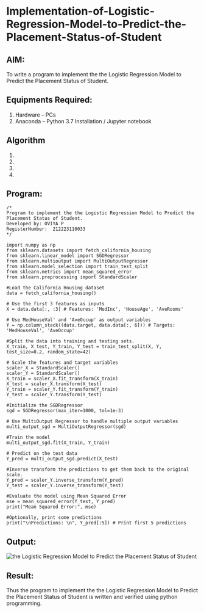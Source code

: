# Implementation-of-Logistic-Regression-Model-to-Predict-the-Placement-Status-of-Student

## AIM:
To write a program to implement the the Logistic Regression Model to Predict the Placement Status of Student.

## Equipments Required:
1. Hardware – PCs
2. Anaconda – Python 3.7 Installation / Jupyter notebook

## Algorithm
1. 
2. 
3. 
4. 

## Program:
```
/*
Program to implement the the Logistic Regression Model to Predict the Placement Status of Student.
Developed by: OVIYA P
RegisterNumber:  212223110033
*/
```
```
import numpy as np 
from sklearn.datasets import fetch_california_housing 
from sklearn.linear_model import SGDRegressor 
from sklearn.multioutput import MultiOutputRegressor 
from sklearn.model_selection import train_test_split 
from sklearn.metrics import mean_squared_error 
from sklearn.preprocessing import StandardScaler

#Load the California Housing dataset 
data = fetch_california_housing()

# Use the first 3 features as inputs 
X = data.data[:, :3] # Features: 'MedInc', 'HouseAge', 'AveRooms'

# Use MedHouseVal' and 'AveOccup' as output variables 
Y = np.column_stack((data.target, data.data[:, 6])) # Targets: 'MedHouseVal', 'AveOccup'

#Split the data into training and testing sets. 
X_train, X_test, Y_train, Y_test = train_test_split(X, Y, test_size=0.2, random_state=42)

# Scale the features and target variables
scaler_X = StandardScaler() 
scaler_Y = StandardScaler()
X_train = scaler_X.fit_transform(X_train)
X_test = scaler_X.transform(X_test) 
Y_train = scaler_Y.fit_transform(Y_train) 
Y_test = scaler_Y.transform(Y_test)

#Initialize the SGDRegressor 
sgd = SGDRegressor(max_iter=1000, tol=1e-3)

# Use MultiOutput Regressor to handle multiple output variables 
multi_output_sgd = MultiOutputRegressor(sgd)

#Train the model 
multi_output_sgd.fit(X_train, Y_train)

# Predict on the test data 
Y_pred = multi_output_sgd.predict(X_test)

#Inverse transform the predictions to get them back to the original scale. 
Y_pred = scaler_Y.inverse_transform(Y_pred) 
Y_test = scaler_Y.inverse_transform(Y_test)

#Evaluate the model using Mean Squared Error 
mse = mean_squared_error(Y_test, Y_pred)
print("Mean Squared Error:", mse)

#Optionally, print some predictions 
print("\nPredictions: \n", Y_pred[:5]) # Print first 5 predictions
```

## Output:
![the Logistic Regression Model to Predict the Placement Status of Student](sam.png)



## Result:
Thus the program to implement the the Logistic Regression Model to Predict the Placement Status of Student is written and verified using python programming.
